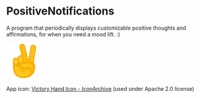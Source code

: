 # PositiveNotifications
A program that periodically displays customizable positive thoughts and affirmations, for when you need a mood lift. :)

![App icon](https://github.com/jboby93/PositiveNotifications/blob/master/doc/11959-victory-hand-icon-96.png?raw=true)

App icon: [Victory Hand Icon - IconArchive](https://iconarchive.com/show/noto-emoji-people-bodyparts-icons-by-google/11959-victory-hand-icon.html) (used under Apache 2.0 license)